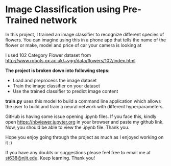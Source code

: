 # Image Classification using Pre-Trained network
In this project, I trained an image classifier to recognize different species of flowers. 
You can imagine using this in a phone app that tells the name of the flower or make, model and price of car your camera is looking at

I used 102 Category Flower dataset from http://www.robots.ox.ac.uk/~vgg/data/flowers/102/index.html

**The project is broken down into following steps:**
- Load and preprocess the image dataset
- Train the image classifier on your dataset
- Use the trained classifier to predict image content

**train.py** uses this model to build a command line application which allows the user to build and train a neural network with different hyperparameters.

GitHub is having some issue opening .ipynb files. If you face this, kindly open https://nbviewer.jupyter.org in your browser and paste my github link. Now, you should be able to view the .ipynb file. Thank you.

Hope you enjoy going through the project as much as I enjoyed working on it :)

If you have any doubts or suggestions please feel free to email me at st638@njit.edu. Keep learning. Thank you!

